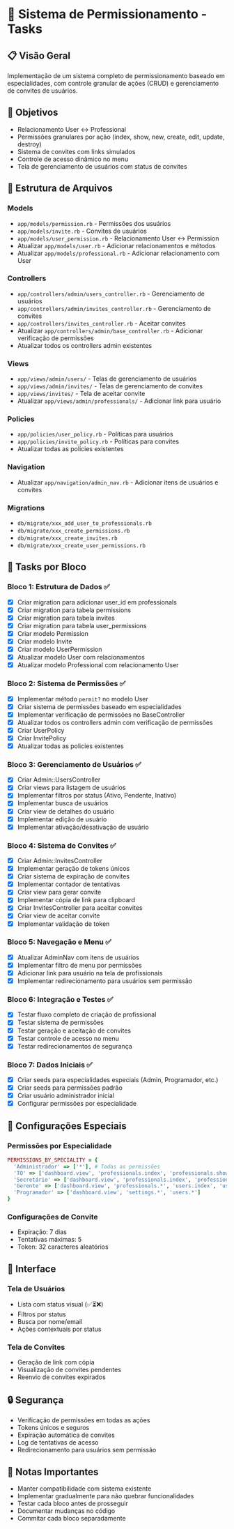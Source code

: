 # 🔐 Sistema de Permissionamento - Tasks

## 📋 Visão Geral
Implementação de um sistema completo de permissionamento baseado em especialidades, com controle granular de ações (CRUD) e gerenciamento de convites de usuários.

## 🎯 Objetivos
- Relacionamento User ↔ Professional
- Permissões granulares por ação (index, show, new, create, edit, update, destroy)
- Sistema de convites com links simulados
- Controle de acesso dinâmico no menu
- Tela de gerenciamento de usuários com status de convites

## 📁 Estrutura de Arquivos

### Models
- `app/models/permission.rb` - Permissões dos usuários
- `app/models/invite.rb` - Convites de usuários
- `app/models/user_permission.rb` - Relacionamento User ↔ Permission
- Atualizar `app/models/user.rb` - Adicionar relacionamentos e métodos
- Atualizar `app/models/professional.rb` - Adicionar relacionamento com User

### Controllers
- `app/controllers/admin/users_controller.rb` - Gerenciamento de usuários
- `app/controllers/admin/invites_controller.rb` - Gerenciamento de convites
- `app/controllers/invites_controller.rb` - Aceitar convites
- Atualizar `app/controllers/admin/base_controller.rb` - Adicionar verificação de permissões
- Atualizar todos os controllers admin existentes

### Views
- `app/views/admin/users/` - Telas de gerenciamento de usuários
- `app/views/admin/invites/` - Telas de gerenciamento de convites
- `app/views/invites/` - Tela de aceitar convite
- Atualizar `app/views/admin/professionals/` - Adicionar link para usuário

### Policies
- `app/policies/user_policy.rb` - Políticas para usuários
- `app/policies/invite_policy.rb` - Políticas para convites
- Atualizar todas as policies existentes

### Navigation
- Atualizar `app/navigation/admin_nav.rb` - Adicionar itens de usuários e convites

### Migrations
- `db/migrate/xxx_add_user_to_professionals.rb`
- `db/migrate/xxx_create_permissions.rb`
- `db/migrate/xxx_create_invites.rb`
- `db/migrate/xxx_create_user_permissions.rb`

## 🚀 Tasks por Bloco

### Bloco 1: Estrutura de Dados ✅
- [x] Criar migration para adicionar user_id em professionals
- [x] Criar migration para tabela permissions
- [x] Criar migration para tabela invites
- [x] Criar migration para tabela user_permissions
- [x] Criar modelo Permission
- [x] Criar modelo Invite
- [x] Criar modelo UserPermission
- [x] Atualizar modelo User com relacionamentos
- [x] Atualizar modelo Professional com relacionamento User

### Bloco 2: Sistema de Permissões ✅
- [x] Implementar método `permit?` no modelo User
- [x] Criar sistema de permissões baseado em especialidades
- [x] Implementar verificação de permissões no BaseController
- [x] Atualizar todos os controllers admin com verificação de permissões
- [x] Criar UserPolicy
- [x] Criar InvitePolicy
- [x] Atualizar todas as policies existentes

### Bloco 3: Gerenciamento de Usuários ✅
- [x] Criar Admin::UsersController
- [x] Criar views para listagem de usuários
- [x] Implementar filtros por status (Ativo, Pendente, Inativo)
- [x] Implementar busca de usuários
- [x] Criar view de detalhes do usuário
- [x] Implementar edição de usuário
- [x] Implementar ativação/desativação de usuário

### Bloco 4: Sistema de Convites ✅
- [x] Criar Admin::InvitesController
- [x] Implementar geração de tokens únicos
- [x] Criar sistema de expiração de convites
- [x] Implementar contador de tentativas
- [x] Criar view para gerar convite
- [x] Implementar cópia de link para clipboard
- [x] Criar InvitesController para aceitar convites
- [x] Criar view de aceitar convite
- [x] Implementar validação de token

### Bloco 5: Navegação e Menu ✅
- [x] Atualizar AdminNav com itens de usuários
- [x] Implementar filtro de menu por permissões
- [x] Adicionar link para usuário na tela de profissionais
- [x] Implementar redirecionamento para usuários sem permissão

### Bloco 6: Integração e Testes ✅
- [x] Testar fluxo completo de criação de profissional
- [x] Testar sistema de permissões
- [x] Testar geração e aceitação de convites
- [x] Testar controle de acesso no menu
- [x] Testar redirecionamentos de segurança

### Bloco 7: Dados Iniciais ✅
- [x] Criar seeds para especialidades especiais (Admin, Programador, etc.)
- [x] Criar seeds para permissões padrão
- [x] Criar usuário administrador inicial
- [x] Configurar permissões por especialidade

## 🔧 Configurações Especiais

### Permissões por Especialidade
```ruby
PERMISSIONS_BY_SPECIALITY = {
  'Administrador' => ['*'], # Todas as permissões
  'TO' => ['dashboard.view', 'professionals.index', 'professionals.show', 'reports.view'],
  'Secretário' => ['dashboard.view', 'professionals.index', 'professionals.show', 'professionals.new', 'professionals.create'],
  'Gerente' => ['dashboard.view', 'professionals.*', 'users.index', 'users.show', 'users.edit', 'users.update'],
  'Programador' => ['dashboard.view', 'settings.*', 'users.*']
}
```

### Configurações de Convite
- Expiração: 7 dias
- Tentativas máximas: 5
- Token: 32 caracteres aleatórios

## 🎨 Interface

### Tela de Usuários
- Lista com status visual (✅⏳❌)
- Filtros por status
- Busca por nome/email
- Ações contextuais por status

### Tela de Convites
- Geração de link com cópia
- Visualização de convites pendentes
- Reenvio de convites expirados

## 🔒 Segurança
- Verificação de permissões em todas as ações
- Tokens únicos e seguros
- Expiração automática de convites
- Log de tentativas de acesso
- Redirecionamento para usuários sem permissão

## 📝 Notas Importantes
- Manter compatibilidade com sistema existente
- Implementar gradualmente para não quebrar funcionalidades
- Testar cada bloco antes de prosseguir
- Documentar mudanças no código
- Commitar cada bloco separadamente
